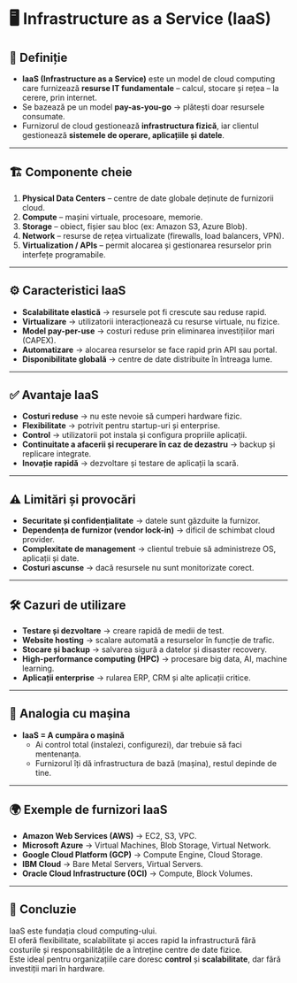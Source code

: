 # 🖥️ Infrastructure as a Service (IaaS)

## 📌 Definiție
- **IaaS (Infrastructure as a Service)** este un model de cloud computing care furnizează **resurse IT fundamentale** – calcul, stocare și rețea – la cerere, prin internet.
- Se bazează pe un model **pay-as-you-go** → plătești doar resursele consumate.
- Furnizorul de cloud gestionează **infrastructura fizică**, iar clientul gestionează **sistemele de operare, aplicațiile și datele**.

---

## 🏗️ Componente cheie
1. **Physical Data Centers** – centre de date globale deținute de furnizorii cloud.  
2. **Compute** – mașini virtuale, procesoare, memorie.  
3. **Storage** – obiect, fișier sau bloc (ex: Amazon S3, Azure Blob).  
4. **Network** – resurse de rețea virtualizate (firewalls, load balancers, VPN).  
5. **Virtualization / APIs** – permit alocarea și gestionarea resurselor prin interfețe programabile.

---

## ⚙️ Caracteristici IaaS
- **Scalabilitate elastică** → resursele pot fi crescute sau reduse rapid.  
- **Virtualizare** → utilizatorii interacționează cu resurse virtuale, nu fizice.  
- **Model pay-per-use** → costuri reduse prin eliminarea investițiilor mari (CAPEX).  
- **Automatizare** → alocarea resurselor se face rapid prin API sau portal.  
- **Disponibilitate globală** → centre de date distribuite în întreaga lume.  

---

## ✅ Avantaje IaaS
- **Costuri reduse** → nu este nevoie să cumperi hardware fizic.  
- **Flexibilitate** → potrivit pentru startup-uri și enterprise.  
- **Control** → utilizatorii pot instala și configura propriile aplicații.  
- **Continuitate a afacerii și recuperare în caz de dezastru** → backup și replicare integrate.  
- **Inovație rapidă** → dezvoltare și testare de aplicații la scară.  

---

## ⚠️ Limitări și provocări
- **Securitate și confidențialitate** → datele sunt găzduite la furnizor.  
- **Dependența de furnizor (vendor lock-in)** → dificil de schimbat cloud provider.  
- **Complexitate de management** → clientul trebuie să administreze OS, aplicații și date.  
- **Costuri ascunse** → dacă resursele nu sunt monitorizate corect.  

---

## 🛠️ Cazuri de utilizare
- **Testare și dezvoltare** → creare rapidă de medii de test.  
- **Website hosting** → scalare automată a resurselor în funcție de trafic.  
- **Stocare și backup** → salvarea sigură a datelor și disaster recovery.  
- **High-performance computing (HPC)** → procesare big data, AI, machine learning.  
- **Aplicații enterprise** → rularea ERP, CRM și alte aplicații critice.  

---

## 🚗 Analogia cu mașina
- **IaaS = A cumpăra o mașină**  
  - Ai control total (instalezi, configurezi), dar trebuie să faci mentenanța.  
  - Furnizorul îți dă infrastructura de bază (mașina), restul depinde de tine.  

---

## 🌍 Exemple de furnizori IaaS
- **Amazon Web Services (AWS)** → EC2, S3, VPC.  
- **Microsoft Azure** → Virtual Machines, Blob Storage, Virtual Network.  
- **Google Cloud Platform (GCP)** → Compute Engine, Cloud Storage.  
- **IBM Cloud** → Bare Metal Servers, Virtual Servers.  
- **Oracle Cloud Infrastructure (OCI)** → Compute, Block Volumes.  

---

## 📝 Concluzie
IaaS este fundația cloud computing-ului.  
El oferă flexibilitate, scalabilitate și acces rapid la infrastructură fără costurile și responsabilitățile de a întreține centre de date fizice.  
Este ideal pentru organizațiile care doresc **control** și **scalabilitate**, dar fără investiții mari în hardware.
